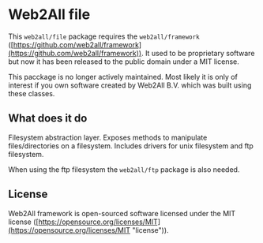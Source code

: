 # Web2All file

This `web2all/file` package requires the `web2all/framework` ([https://github.com/web2all/framework](https://github.com/web2all/framework)). It used to be proprietary software but now it has been released to the public domain under a MIT license.

This pacckage is no longer actively maintained. Most likely it is only of interest if you own software created by Web2All B.V. which was built using these classes.

## What does it do ##

Filesystem abstraction layer. Exposes methods to manipulate files/directories on a filesystem. Includes drivers for unix filesystem and ftp filesystem.

When using the ftp filesystem the `web2all/ftp` package is also needed.

## License ##

Web2All framework is open-sourced software licensed under the MIT license ([https://opensource.org/licenses/MIT](https://opensource.org/licenses/MIT "license")).
